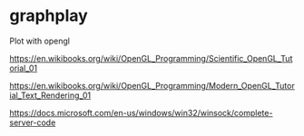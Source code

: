 # graphplay
Plot with opengl

https://en.wikibooks.org/wiki/OpenGL_Programming/Scientific_OpenGL_Tutorial_01

https://en.wikibooks.org/wiki/OpenGL_Programming/Modern_OpenGL_Tutorial_Text_Rendering_01

https://docs.microsoft.com/en-us/windows/win32/winsock/complete-server-code
